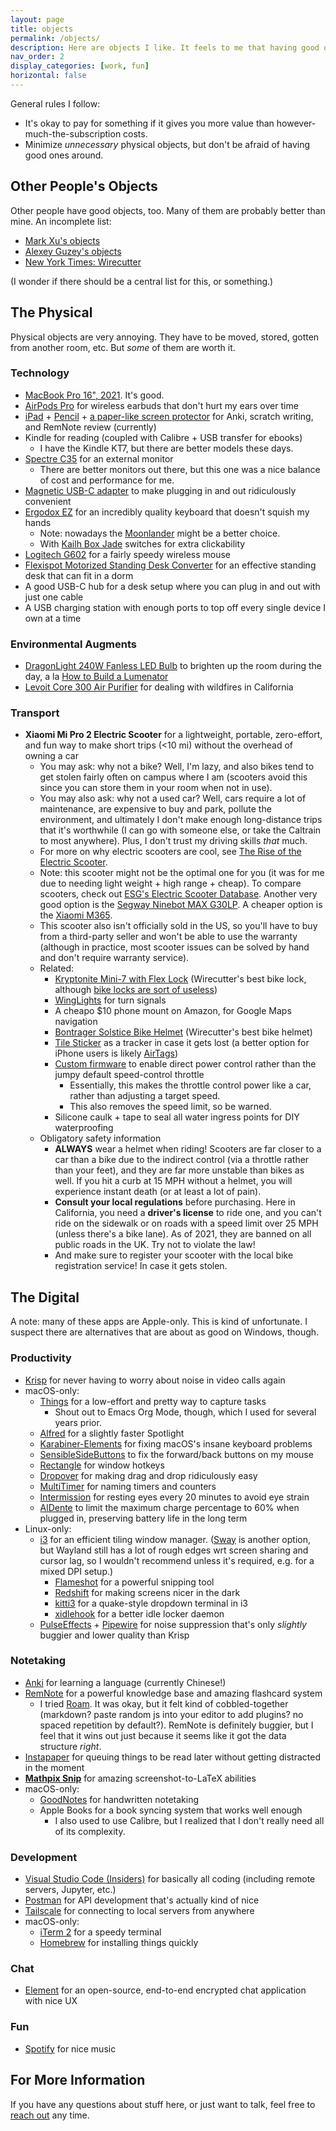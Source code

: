 ```yaml
---
layout: page
title: objects
permalink: /objects/
description: Here are objects I like. It feels to me that having good objects is underrated.
nav_order: 2
display_categories: [work, fun]
horizontal: false
---
```


General rules I follow:

- It's okay to pay for something if it gives you more value than however-much-the-subscription costs.
- Minimize _unnecessary_ physical objects, but don't be afraid of having good ones around.

## Other People's Objects

Other people have good objects, too. Many of them are probably better than mine. An incomplete list:

- [Mark Xu's objects](https://markxu.com/things)
- [Alexey Guzey's objects](https://guzey.com/tools-gear/)
- [New York Times: Wirecutter](https://www.nytimes.com/wirecutter/)

(I wonder if there should be a central list for this, or something.)

## The Physical

Physical objects are very annoying. They have to be moved, stored, gotten from another room, etc. But _some_ of them are worth it.

### Technology

- [MacBook Pro 16", 2021](https://www.apple.com/macbook-pro-14-and-16/). It's good.
- [AirPods Pro](https://www.apple.com/airpods-pro/) for wireless earbuds that don't hurt my ears over time
- [iPad](https://www.apple.com/ipad-10.2/) + [Pencil](https://www.apple.com/shop/product/MK0C2AM/A/apple-pencil-1st-generation) + [a paper-like screen protector](https://smile.amazon.com/gp/product/B07YYY1DDZ/ref=ppx_yo_dt_b_search_asin_title?ie=UTF8&psc=1) for Anki, scratch writing, and RemNote review (currently)
- Kindle for reading (coupled with Calibre + USB transfer for ebooks)
  - I have the Kindle KT7, but there are better models these days.
- [Spectre C35](https://smile.amazon.com/Sceptre-C355W-3440UN-Super-Curved-Ultrawide/dp/B0812DKDD9?sa-no-redirect=1) for an external monitor
  - There are better monitors out there, but this one was a nice balance of cost and performance for me.
- [Magnetic USB-C adapter](https://smile.amazon.com/gp/product/B07TT6NGBC/ref=ppx_yo_dt_b_asin_title_o01_s00?ie=UTF8&th=1) to make plugging in and out ridiculously convenient
- [Ergodox EZ](https://ergodox-ez.com/) for an incredibly quality keyboard that doesn't squish my hands
  - Note: nowadays the [Moonlander](https://www.zsa.io/moonlander/) might be a better choice.
  - With [Kailh Box Jade](https://novelkeys.xyz/products/novelkeys-x-kailh-box-thick-clicks) switches for extra clickability
- [Logitech G602](https://smile.amazon.com/Logitech-Lag-Free-Wireless-Gaming-Mouse/dp/B00E4MQODC) for a fairly speedy wireless mouse
- [Flexispot Motorized Standing Desk Converter](https://smile.amazon.com/FlexiSpot-Motorized-Standing-Converter-Adjustable/dp/B08CC4DDGK/ref=sr_1_4?dchild=1&keywords=flexispot+motorized&qid=1620153688&s=office-products&sr=1-4) for an effective standing desk that can fit in a dorm
- A good USB-C hub for a desk setup where you can plug in and out with just one cable
- A USB charging station with enough ports to top off every single device I own at a time

### Environmental Augments

- [DragonLight 240W Fanless LED Bulb](https://www.amazon.com/DragonLight-Commercial-Fanless-1000Watt-Replacement/dp/B08DY1GCC6/ref=pd_lpo_1?pd_rd_i=B08DY1GCC6&psc=1) to brighten up the room during the day, a la [How to Build a Lumenator](https://www.lesswrong.com/posts/hC2NFsuf5anuGadFm/how-to-build-a-lumenator)
- [Levoit Core 300 Air Purifier](https://www.amazon.com/gp/product/B07VVK39F7/ref=ppx_yo_dt_b_search_asin_title?ie=UTF8&psc=1) for dealing with wildfires in California

### Transport

- **Xiaomi Mi Pro 2 Electric Scooter** for a lightweight, portable, zero-effort, and fun way to make short trips (<10 mi) without the overhead of owning a car
  - You may ask: why not a bike? Well, I'm lazy, and also bikes tend to get stolen fairly often on campus where I am (scooters avoid this since you can store them in your room when not in use).
  - You may also ask: why not a used car? Well, cars require a lot of maintenance, are expensive to buy and park, pollute the environment, and ultimately I don't make enough long-distance trips that it's worthwhile (I can go with someone else, or take the Caltrain to most anywhere). Plus, I don't trust my driving skills _that_ much.
  - For more on why electric scooters are cool, see [The Rise of the Electric Scooter](https://blog.codinghorror.com/the-rise-of-the-electric-scooter/).
  - Note: this scooter might not be the optimal one for you (it was for me due to needing light weight + high range + cheap). To compare scooters, check out [ESG's Electric Scooter Database](https://electric-scooter.guide/comparisons/compare-electric-scooters/). Another very good option is the [Segway Ninebot MAX G30LP](https://www.amazon.com/dp/B08BL4VPDR/ref=twister_B08C143ZDW?_encoding=UTF8&psc=1). A cheaper option is the [Xiaomi M365](https://www.amazon.com/Xiaomi-Electric-Long-range-Fold-n-Carry-Ultra-Lightweight/dp/B076KKX4BC).
  - This scooter also isn't officially sold in the US, so you'll have to buy from a third-party seller and won't be able to use the warranty (although in practice, most scooter issues can be solved by hand and don't require warranty service).
  - Related:
    - [Kryptonite Mini-7 with Flex Lock](https://www.kryptonitelock.com/en/products/product-information/current-key/000990.html) (Wirecutter's best bike lock, although [bike locks are sort of useless](https://www.youtube.com/watch?v=jZtNEC1uGg4))
    - [WingLights](https://cycl.bike/collections/best-sellers/products/winglights-360-fixed) for turn signals
    - A cheapo $10 phone mount on Amazon, for Google Maps navigation
    - [Bontrager Solstice Bike Helmet](https://www.rei.com/product/169939/bontrager-solstice-bike-helmet) (Wirecutter's best bike helmet)
    - [Tile Sticker](https://www.amazon.com/Tile-RE-25002-Sticker-2-Pack/dp/B07W63295C/ref=asc_df_B07W63295C/?tag=hyprod-20&linkCode=df0&hvadid=385248065177&hvpos=&hvnetw=g&hvrand=4584078952386084402&hvpone=&hvptwo=&hvqmt=&hvdev=c&hvdvcmdl=&hvlocint=&hvlocphy=9031970&hvtargid=pla-828315241351&psc=1&tag=&ref=&adgrpid=76690811497&hvpone=&hvptwo=&hvadid=385248065177&hvpos=&hvnetw=g&hvrand=4584078952386084402&hvqmt=&hvdev=c&hvdvcmdl=&hvlocint=&hvlocphy=9031970&hvtargid=pla-828315241351) as a tracker in case it gets lost (a better option for iPhone users is likely [AirTags](https://www.apple.com/airtag/))
    - [Custom firmware](https://pro2.cfw.sh) to enable direct power control rather than the jumpy default speed-control throttle
      - Essentially, this makes the throttle control power like a car, rather than adjusting a target speed.
      - This also removes the speed limit, so be warned.
    - Silicone caulk + tape to seal all water ingress points for DIY waterproofing
  - Obligatory safety information
    - **ALWAYS** wear a helmet when riding! Scooters are far closer to a car than a bike due to the indirect control (via a throttle rather than your feet), and they are far more unstable than bikes as well. If you hit a curb at 15 MPH without a helmet, you will experience instant death (or at least a lot of pain).
    - **Consult your local regulations** before purchasing. Here in California, you need a **driver's license** to ride one, and you can't ride on the sidewalk or on roads with a speed limit over 25 MPH (unless there's a bike lane). As of 2021, they are banned on all public roads in the UK. Try not to violate the law!
    - And make sure to register your scooter with the local bike registration service! In case it gets stolen.

## The Digital

A note: many of these apps are Apple-only. This is kind of unfortunate. I suspect there are alternatives that are about as good on Windows, though.

### Productivity

- [Krisp](https://krisp.ai) for never having to worry about noise in video calls again
- macOS-only:
  - [Things](https://culturedcode.com/things/) for a low-effort and pretty way to capture tasks
    - Shout out to Emacs Org Mode, though, which I used for several years prior.
  - [Alfred](http://alfredapp.com/) for a slightly faster Spotlight
  - [Karabiner-Elements](https://karabiner-elements.pqrs.org/) for fixing macOS's insane keyboard problems
  - [SensibleSideButtons](https://sensible-side-buttons.archagon.net/) to fix the forward/back buttons on my mouse
  - [Rectangle](https://rectangleapp.com/) for window hotkeys
  - [Dropover](https://dropoverapp.com/) for making drag and drop ridiculously easy
  - [MultiTimer](https://multitimer.net/) for naming timers and counters
  - [Intermission](https://apps.apple.com/us/app/breaks-for-eyes-rest-on-time/id1439431081?mt=12&ign-itsct=apps_box&ign-itscg=30200) for resting eyes every 20 minutes to avoid eye strain
  - [AlDente](https://github.com/davidwernhart/AlDente) to limit the maximum charge percentage to 60% when plugged in, preserving battery life in the long term
- Linux-only:
  - [i3](https://i3wm.org/) for an efficient tiling window manager. ([Sway](https://swaywm.org/) is another option, but Wayland still has a lot of rough edges wrt screen sharing and cursor lag, so I wouldn't recommend unless it's required, e.g. for a mixed DPI setup.)
    - [Flameshot](https://flameshot.org/) for a powerful snipping tool
    - [Redshift](http://jonls.dk/redshift/) for making screens nicer in the dark
    - [kitti3](https://github.com/LandingEllipse/kitti3) for a quake-style dropdown terminal in i3
    - [xidlehook](https://github.com/jD91mZM2/xidlehook) for a better idle locker daemon
  - [PulseEffects](https://github.com/wwmm/pulseeffects) + [Pipewire](https://pipewire.org/) for noise suppression that's only _slightly_ buggier and lower quality than Krisp

### Notetaking

- [Anki](https://apps.ankiweb.net/) for learning a language (currently Chinese!)
- [RemNote](https://remnote.io) for a powerful knowledge base and amazing flashcard system
  - I tried [Roam](https://roamresearch.com). It was okay, but it felt kind of cobbled-together (markdown? paste random js into your editor to add plugins? no spaced repetition by default?). RemNote is definitely buggier, but I feel that it wins out just because it seems like it got the data structure _right_.
- [Instapaper](https://instapaper.com) for queuing things to be read later without getting distracted in the moment
- **[Mathpix Snip](https://mathpix.com/)** for amazing screenshot-to-LaTeX abilities
- macOS-only:
  - [GoodNotes](https://www.goodnotes.com/) for handwritten notetaking
  - Apple Books for a book syncing system that works well enough
    - I also used to use Calibre, but I realized that I don't really need all of its complexity.

### Development

- [Visual Studio Code (Insiders)](https://code.visualstudio.com/) for basically all coding (including remote servers, Jupyter, etc.)
- [Postman](https://www.postman.com/) for API development that's actually kind of nice
- [Tailscale](https://tailscale.com/) for connecting to local servers from anywhere
- macOS-only:
  - [iTerm 2](https://iterm2.com/) for a speedy terminal
  - [Homebrew](https://homebrew.sh) for installing things quickly

### Chat

- [Element](https://element.io) for an open-source, end-to-end encrypted chat application with nice UX

### Fun

- [Spotify](https://spotify.com) for nice music

## For More Information

If you have any questions about stuff here, or just want to talk, feel free to [reach out](/about/) any time.
